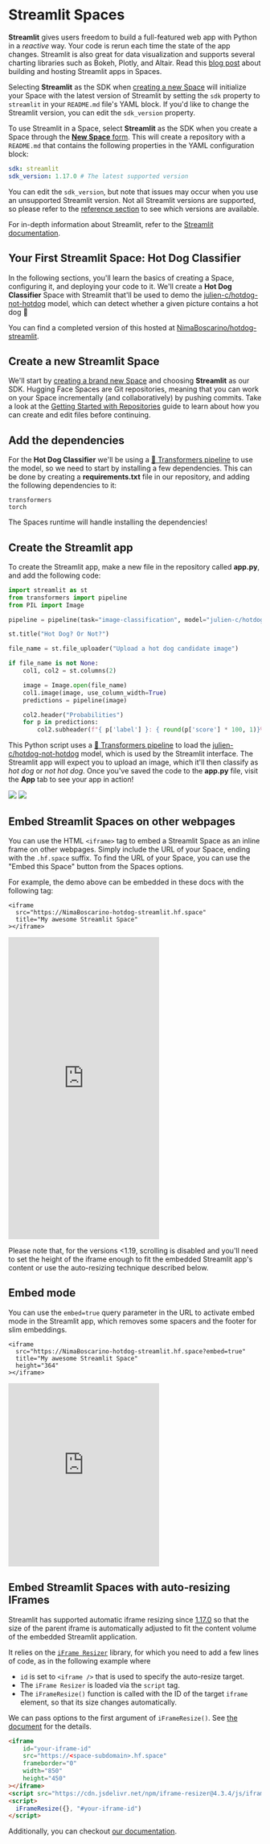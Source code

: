 # Streamlit Spaces

**Streamlit** gives users freedom to build a full-featured web app with Python in a *reactive* way. Your code is rerun each time the state of the app changes. Streamlit is also great for data visualization and supports several charting libraries such as Bokeh, Plotly, and Altair. Read this [blog post](https://huggingface.co/blog/streamlit-spaces) about building and hosting Streamlit apps in Spaces.

Selecting **Streamlit** as the SDK when [creating a new Space](https://huggingface.co/new-space) will initialize your Space with the latest version of Streamlit by setting the `sdk` property to `streamlit` in your `README.md` file's YAML block. If you'd like to change the Streamlit version, you can edit the `sdk_version` property.

To use Streamlit in a Space, select **Streamlit** as the SDK when you create a Space through the [**New Space** form](https://huggingface.co/new-space). This will create a repository with a `README.md` that contains the following properties in the YAML configuration block:

```yaml
sdk: streamlit
sdk_version: 1.17.0 # The latest supported version
```

You can edit the `sdk_version`, but note that issues may occur when you use an unsupported Streamlit version. Not all Streamlit versions are supported, so please refer to the [reference section](./spaces-config-reference) to see which versions are available.

For in-depth information about Streamlit, refer to the [Streamlit documentation](https://docs.streamlit.io/).

## Your First Streamlit Space: Hot Dog Classifier

In the following sections, you'll learn the basics of creating a Space, configuring it, and deploying your code to it. We'll create a **Hot Dog Classifier** Space with Streamlit that'll be used to demo the [julien-c/hotdog-not-hotdog](https://huggingface.co/julien-c/hotdog-not-hotdog) model, which can detect whether a given picture contains a hot dog 🌭

You can find a completed version of this hosted at [NimaBoscarino/hotdog-streamlit](https://huggingface.co/spaces/NimaBoscarino/hotdog-streamlit).

## Create a new Streamlit Space

We'll start by [creating a brand new Space](https://huggingface.co/new-space) and choosing **Streamlit** as our SDK. Hugging Face Spaces are Git repositories, meaning that you can work on your Space incrementally (and collaboratively) by pushing commits. Take a look at the [Getting Started with Repositories](./repositories-getting-started) guide to learn about how you can create and edit files before continuing.

## Add the dependencies

For the **Hot Dog Classifier** we'll be using a [🤗 Transformers pipeline](https://huggingface.co/docs/transformers/pipeline_tutorial) to use the model, so we need to start by installing a few dependencies. This can be done by creating a **requirements.txt** file in our repository, and adding the following dependencies to it:

```
transformers
torch
```

The Spaces runtime will handle installing the dependencies!

## Create the Streamlit app

To create the Streamlit app, make a new file in the repository called **app.py**, and add the following code:

```python
import streamlit as st
from transformers import pipeline
from PIL import Image

pipeline = pipeline(task="image-classification", model="julien-c/hotdog-not-hotdog")

st.title("Hot Dog? Or Not?")

file_name = st.file_uploader("Upload a hot dog candidate image")

if file_name is not None:
    col1, col2 = st.columns(2)

    image = Image.open(file_name)
    col1.image(image, use_column_width=True)
    predictions = pipeline(image)

    col2.header("Probabilities")
    for p in predictions:
        col2.subheader(f"{ p['label'] }: { round(p['score'] * 100, 1)}%")
```

This Python script uses a [🤗 Transformers pipeline](https://huggingface.co/docs/transformers/pipeline_tutorial) to load the [julien-c/hotdog-not-hotdog](https://huggingface.co/julien-c/hotdog-not-hotdog) model, which is used by the Streamlit interface. The Streamlit app will expect you to upload an image, which it'll then classify as *hot dog* or *not hot dog*. Once you've saved the code to the **app.py** file, visit the **App** tab to see your app in action!

<div class="flex justify-center">
<img class="block dark:hidden" src="https://huggingface.co/datasets/huggingface/documentation-images/resolve/main/hub/spaces-hot-dog-streamlit.png"/>
<img class="hidden dark:block" src="https://huggingface.co/datasets/huggingface/documentation-images/resolve/main/hub/spaces-hot-dog-streamlit-dark.png"/>
</div>

## Embed Streamlit Spaces on other webpages

You can use the HTML `<iframe>` tag to embed a Streamlit Space as an inline frame on other webpages. Simply include the URL of your Space, ending with the `.hf.space` suffix. To find the URL of your Space, you can use the "Embed this Space" button from the Spaces options.

For example, the demo above can be embedded in these docs with the following tag:

```
<iframe
  src="https://NimaBoscarino-hotdog-streamlit.hf.space"
  title="My awesome Streamlit Space"
></iframe>
```

<iframe
  src="https://NimaBoscarino-hotdog-streamlit.hf.space"
  frameborder="0"
  height="600"
  title="Streamlit app"
  class="container p-0 flex-grow space-iframe"
  allow="accelerometer; ambient-light-sensor; autoplay; battery; camera; document-domain; encrypted-media; fullscreen; geolocation; gyroscope; layout-animations; legacy-image-formats; magnetometer; microphone; midi; oversized-images; payment; picture-in-picture; publickey-credentials-get; sync-xhr; usb; vr ; wake-lock; xr-spatial-tracking"
  sandbox="allow-forms allow-modals allow-popups allow-popups-to-escape-sandbox allow-same-origin allow-scripts allow-downloads"
></iframe>

Please note that, for the versions <1.19, scrolling is disabled and you'll need to set the height of the iframe enough to fit the embedded Streamlit app's content or use the auto-resizing technique described below.

## Embed mode

You can use the `embed=true` query parameter in the URL to activate embed mode in the Streamlit app, which removes some spacers and the footer for slim embeddings.

```
<iframe
  src="https://NimaBoscarino-hotdog-streamlit.hf.space?embed=true"
  title="My awesome Streamlit Space"
  height="364"
></iframe>
```

<!-- The height of this iframe has been calculated as 236 + 64 * 2. 236 is the inner content height measured with Chrome 108. 64 is padding-top of its container element. -->
<iframe
  src="https://NimaBoscarino-hotdog-streamlit.hf.space?embed=true"
  frameborder="0"
  height="364"
  title="Streamlit app"
  class="container p-0 flex-grow space-iframe"
  allow="accelerometer; ambient-light-sensor; autoplay; battery; camera; document-domain; encrypted-media; fullscreen; geolocation; gyroscope; layout-animations; legacy-image-formats; magnetometer; microphone; midi; oversized-images; payment; picture-in-picture; publickey-credentials-get; sync-xhr; usb; vr ; wake-lock; xr-spatial-tracking"
  sandbox="allow-forms allow-modals allow-popups allow-popups-to-escape-sandbox allow-same-origin allow-scripts allow-downloads"
></iframe>

## Embed Streamlit Spaces with auto-resizing IFrames

Streamlit has supported automatic iframe resizing since [1.17.0](https://docs.streamlit.io/library/changelog#version-1170) so that the size of the parent iframe is automatically adjusted to fit the content volume of the embedded Streamlit application.

It relies on the [`iFrame Resizer`](https://github.com/davidjbradshaw/iframe-resizer) library, for which you need to add a few lines of code, as in the following example where

- `id` is set to `<iframe />` that is used to specify the auto-resize target.
- The `iFrame Resizer` is loaded via the `script` tag.
- The `iFrameResize()` function is called with the ID of the target `iframe` element, so that its size changes automatically.

We can pass options to the first argument of `iFrameResize()`. See [the document](https://github.com/davidjbradshaw/iframe-resizer/blob/master/docs/parent_page/options.md) for the details.

```html
<iframe
	id="your-iframe-id"
	src="https://<space-subdomain>.hf.space"
	frameborder="0"
	width="850"
	height="450"
></iframe>
<script src="https://cdn.jsdelivr.net/npm/iframe-resizer@4.3.4/js/iframeResizer.min.js"></script>
<script>
  iFrameResize({}, "#your-iframe-id")
</script>
```

Additionally, you can checkout [our documentation](./spaces-embed).
